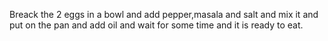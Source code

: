 Breack the 2 eggs in a bowl and add pepper,masala and salt and  mix it and put on the pan and add oil and wait for  some time and it is ready to eat.